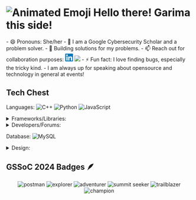 <h1><img src="https://iam-weijie.github.io/wave/hand-emoji.svg" alt="Animated Emoji" width="50" height="50"> Hello there! Garima this side!</h1> 
- 😄 Pronouns: She/her
- 👀 I am a Google Cybersecurity Scholar and a problem solver.
- 🌱 Building solutions for my problems.
- 📫 Reach out for collaboration purposes: <a href= "https://www.linkedin.com/in/garima-shrivastav/"><img align= "" src= "https://raw.githubusercontent.com/techy4shri/techy4shri/main/icons/linkedin.svg" height= 21px width=”2px”/></a> <a href="https://www.freelancer.com/u/techy4shri"><img src="https://img.shields.io/badge/Freelancer-29B2FE?style=for-the-badge&logo=Freelancer&logoColor=white"></a>
- ⚡ Fun fact: I love finding bugs, especially the tricky kind.
- I am always up for speaking about opensource and technology in general at events! 

<!------tech stack------>
## <strong>Tech Chest</strong>
Languages: ![C++](https://img.shields.io/badge/c++-%2300599C.svg?style=for-the-badge&logo=c%2B%2B&logoColor=white) ![Python](https://img.shields.io/badge/python-3670A0?style=for-the-badge&logo=python&logoColor=ffdd54) ![JavaScript](https://img.shields.io/badge/javascript-%23323330.svg?style=for-the-badge&logo=javascript&logoColor=%23F7DF1E) 
<details>
  <summary>Frameworks/Libraries:</summary> 
  <br>
  <img src="https://img.shields.io/badge/react-%2320232a.svg?style=for-the-badge&logo=react&logoColor=%2361DAFB" alt="React">&nbsp;
<img src="https://img.shields.io/badge/django-%23092E20.svg?style=for-the-badge&logo=django&logoColor=white" alt="Django">&nbsp;
<img src="https://img.shields.io/badge/Matplotlib-%23ffffff.svg?style=for-the-badge&logo=Matplotlib&logoColor=black" alt="Matplotlib">&nbsp;
<img src="https://img.shields.io/badge/numpy-%23013243.svg?style=for-the-badge&logo=numpy&logoColor=white" alt="NumPy">&nbsp;
<img src="https://img.shields.io/badge/pandas-%23150458.svg?style=for-the-badge&logo=pandas&logoColor=white" alt="Pandas">&nbsp;
<img src="https://img.shields.io/badge/SciPy-%230C55A5.svg?style=for-the-badge&logo=scipy&logoColor=white" alt="SciPy">&nbsp;
<img src="https://img.shields.io/badge/PyTorch-%23EE4C2C.svg?style=for-the-badge&logo=PyTorch&logoColor=white" alt="PyTorch">&nbsp;
<img src="https://img.shields.io/badge/scikit--learn-%23F7931E.svg?style=for-the-badge&logo=scikit-learn&logoColor=white" alt="scikit-learn">

</details>
<!--forums and developer platforms+ OS-->
<details>
  <summary>Developers/Forums:</summary> 
<img src="https://img.shields.io/badge/CodeChef-%23964B00.svg?style=for-the-badge&logo=CodeChef&logoColor=white" alt="CodeChef">&nbsp;
<img src="https://img.shields.io/badge/-Hackerrank-2EC866?style=for-the-badge&logo=HackerRank&logoColor=white" alt="Hackerrank">&nbsp;
<img src="https://img.shields.io/badge/-Stackoverflow-FE7A16?style=for-the-badge&logo=stack-overflow&logoColor=white" alt="Stack Overflow">&nbsp;
</details>

Database: ![MySQL](https://img.shields.io/badge/mysql-4479A1.svg?style=for-the-badge&logo=mysql&logoColor=white)

<details>
  <summary>Design:</summary>
  <img src="https://img.shields.io/badge/Canva-%2300C4CC.svg?style=for-the-badge&logo=Canva&logoColor=white" alt="Canva">&nbsp;
  <img src="https://img.shields.io/badge/Adobe%20After%20Effects-9999FF.svg?style=for-the-badge&logo=Adobe%20After%20Effects&logoColor=white" alt="Adobe After Effects">&nbsp;
  <img src="https://img.shields.io/badge/Adobe%20Creative%20Cloud-DA1F26.svg?style=for-the-badge&logo=Adobe%20Creative%20Cloud&logoColor=white" alt="Adobe Creative Cloud">&nbsp;
  <img src="https://img.shields.io/badge/figma-%23F24E1E.svg?style=for-the-badge&logo=figma&logoColor=white" alt="Figma">
</details>

<!---gssoc badges -->
## GSSoC 2024 Badges 🪶
<div align="center">
  <img src="https://github.com/user-attachments/assets/508ab97a-0c3e-4080-995a-7c92d488996b" alt="postman" width="100" height="100">
  <img src="https://github.com/user-attachments/assets/e4f31ed9-f8a8-455a-be63-447d87ed77c7" alt="explorer" width="100" height="100">
  <img src="https://github.com/user-attachments/assets/42958312-2bce-4363-a768-5e97f0453c63" alt="adventurer" width="100" height="100">
  <img src="https://github.com/user-attachments/assets/9a720812-2e19-4583-8bf5-f1a35bd19129" alt="summit seeker" width="100" height="100">
  <img src="https://github.com/user-attachments/assets/84d8ef57-daa8-446b-af2a-7c710a711ec0" alt="trailblazer" width="100" height="100">
  <img src="https://github.com/user-attachments/assets/93784157-748e-45d6-8959-ce5072e6a520" alt="champion" width="100" height="100">
</div>

<!---
techy4shri/techy4shri is a ✨ special ✨ repository because its `README.md` (this file) appears on your GitHub profile.
You can click the Preview link to take a look at your changes.
--->
